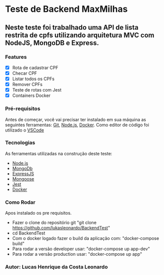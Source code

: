 # Teste de Backend MaxMilhas

## Neste teste foi trabalhado uma API de lista restrita de cpfs utilizando arquitetura MVC com NodeJS, MongoDB e Express.

### Features

- [x] Rota de cadastrar CPF
- [x] Checar CPF
- [x] Listar todos os CPFs
- [x] Remover CPFs
- [x] Teste de rotas com Jest
- [x] Containers Docker

### Pré-requisitos

Antes de começar, você vai precisar ter instalado em sua máquina as seguintes ferramentas:
[Git](https://git-scm.com), [Node.js](https://nodejs.org/en/), [Docker](https://www.docker.com).
Como editor de código foi utilizado o [VSCode](https://code.visualstudio.com/)

### Tecnologias

As ferramentas utilizadas na construção deste teste:

- [Node.js](https://nodejs.org/en/)
- [MongoDb](https://www.mongodb.com/try/download/community)
- [ExpressJS](https://expressjs.com)
- [Mongoose](https://mongoosejs.com)
- [Jest](https://jestjs.io/pt-BR/)
- [Docker](https://www.docker.com)

### Como Rodar

Apos instalado os pre requisitos.

- Fazer o clone do repositório git "git clone <https://github.com/lukasleonardo/BackendTest>"
- cd BackendTest
- Com o docker logado fazer o build da aplicação com: "docker-compose build"
- Para rodar a versão developer usar: "docker-compose up app-dev"
- Para rodar a versão production usar: "docker-compose up app"

### Autor: Lucas Henrique da Costa Leonardo
